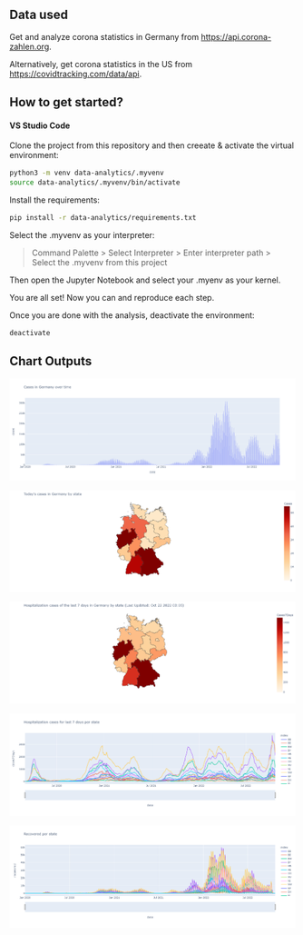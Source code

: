 ## Data used

Get and analyze corona statistics in Germany from https://api.corona-zahlen.org.

Alternatively, get corona statistics in the US from https://covidtracking.com/data/api.

## How to get started?

#### VS Studio Code

Clone the project from this repository and then creeate & activate the virtual environment:

```bash
python3 -m venv data-analytics/.myvenv
source data-analytics/.myvenv/bin/activate
```

Install the requirements:

```bash
pip install -r data-analytics/requirements.txt
```

Select the .myvenv as your interpreter:

> Command Palette > Select Interpreter > Enter interpreter path > Select the .myvenv from this project

Then open the Jupyter Notebook and select your .myenv as your kernel.

You are all set! Now you can  and reproduce each step.

Once you are done with the analysis, deactivate the environment:

```bash
deactivate
```

## Chart Outputs

![Cases](/assets/charts/cases.png)

![Cases by State](/assets/charts/cases_by_state.png)

![Hospitalization Cases by State](/assets/charts/hospitalization7days_by_state.png)

![Historic Hospitalization Cases by State](/assets/charts/hospitalization7days_by_state_history.png)

![Recovered by State](/assets/charts/recovered_by_state_history.png)

